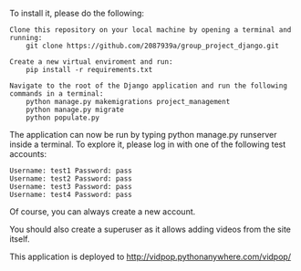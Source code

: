 To install it, please do the following:

    Clone this repository on your local machine by opening a terminal and running: 
		git clone https://github.com/2087939a/group_project_django.git
		
    Create a new virtual enviroment and run:
		pip install -r requirements.txt
		
    Navigate to the root of the Django application and run the following commands in a terminal:
        python manage.py makemigrations project_management
        python manage.py migrate
        python populate.py

The application can now be run by typing python manage.py runserver inside a terminal. To explore it, please log in with one of the following test accounts:

    Username: test1 Password: pass
    Username: test2 Password: pass
    Username: test3 Password: pass
    Username: test4 Password: pass

Of course, you can always create a new account.

You should also create a superuser as it allows adding videos from the site itself.

This application is deployed to http://vidpop.pythonanywhere.com/vidpop/